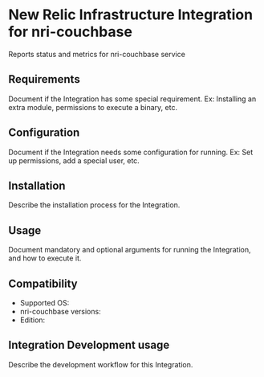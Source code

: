 # New Relic Infrastructure Integration for nri-couchbase

Reports status and metrics for nri-couchbase service

## Requirements

Document if the Integration has some special requirement. Ex: Installing an
extra module, permissions to execute a binary, etc.

## Configuration

Document if the Integration needs some configuration for running. Ex: Set
up permissions, add a special user, etc.

## Installation

Describe the installation process for the Integration.

## Usage

Document mandatory and optional arguments for running the Integration, and how to execute it.

## Compatibility

* Supported OS:
* nri-couchbase versions:
* Edition:

## Integration Development usage

Describe the development workflow for this Integration.
